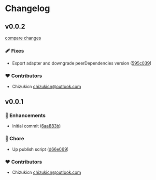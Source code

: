 # Changelog


## v0.0.2

[compare changes](https://github.com/chizukicn/mapbox-use/compare/v0.0.1...v0.0.2)

### 🩹 Fixes

- Export adapter and downgrade peerDependencies version ([595c039](https://github.com/chizukicn/mapbox-use/commit/595c039))

### ❤️ Contributors

- Chizukicn <chizukicn@outlook.com>

## v0.0.1


### 🚀 Enhancements

- Initial commit ([6aa883b](https://github.com/chizukicn/mapbox-use/commit/6aa883b))

### 🏡 Chore

- Up publish script ([d66e069](https://github.com/chizukicn/mapbox-use/commit/d66e069))

### ❤️ Contributors

- Chizukicn <chizukicn@outlook.com>

